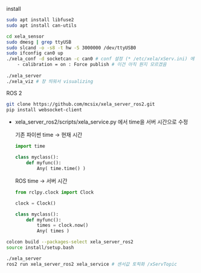install

```bash
sudo apt install libfuse2
sudo apt install can-utils

cd xela_sensor
sudo dmesg | grep ttyUSB
sudo slcand -o -s8 -t hw -S 3000000 /dev/ttyUSB0
sudo ifconfig can0 up
./xela_conf -d socketcan -c can0 # conf 설정 (* /etc/xela/xServ.ini) 에 xServ.ini 파일 저장
	- calibration = on : Force publish # 이건 아직 뭔지 모르겠음
	
./xela_server
./xela_viz # 창 띄워서 visualizing
```

ROS 2

```bash
git clone https://github.com/mcsix/xela_server_ros2.git
pip install websocket-client
```

- xela_server_ros2/scripts/xela_service.py 에서 time을 서버 시간으로 수정
    
    기존 파이썬 time → 현재 시간
    
    ```python
    import time
    
    class myclass():
    	def myfunc():
    		Any( time.time() )
    ```
    
    ROS time → 서버 시간
    
    ```python
    from rclpy.clock import Clock
    
    clock = Clock()
    
    class myclass():
    	def myfunc():
    		times = clock.now()
    		Any( times )
    ```
    

```bash
colcon build --packages-select xela_server_ros2
source install/setup.bash

./xela_server
ros2 run xela_server_ros2 xela_service # 센서값 토픽화 /xServTopic
```
